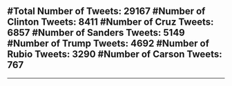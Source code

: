 #Total Number of Tweets: 29167 
#Number of Clinton Tweets: 8411
#Number of Cruz Tweets: 6857
#Number of Sanders Tweets: 5149
#Number of Trump Tweets: 4692
#Number of Rubio Tweets: 3290
#Number of Carson Tweets: 767
---
---
